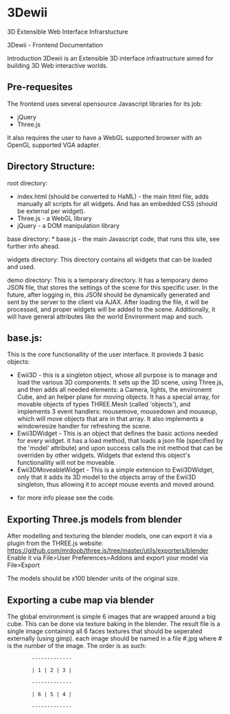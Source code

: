 3Dewii
======

3D Extensible Web Interface Infrarstucture


3Dewii - Frontend Documentation

Introduction
3Dewii is an Extensible 3D interface infrastructure aimed for building 3D Web interactive worlds.

Pre-requesites
-------------------------------------------------------------------------------------------------
The frontend uses several opensource Javascript libraries for its job:
* jQuery
* Three.js

It also requires the user to have a WebGL supported browser with an OpenGL supported VGA adapter.

Directory Structure:
-------------------------------------------------------------------------------------------------
root directory:
* index.html (should be converted to HaML) - the main html file, adds manually all scripts for all widgets. And has an embedded CSS (should be external per widget).
* Three.js - a WebGL library
* jQuery - a DOM manipulation library

base directory:
	* base.js - the main Javascript code, that runs this site, see further info ahead.

widgets directory:
	This directory contains all widgets that can be loaded and used.
	
demo directory:
	This is a temporary directory. It has a temporary demo JSON file, that stores the settings
	of the scene for this specific user. In the future, after logging in, this JSON should be
	dynamically generated and sent by the server to the client via AJAX.
	After loading the file, it will be processed, and proper widgets will be added to the scene.
	Additionally, it will have general attributes like the world Environment map and such.
	
base.js:
-------------------------------------------------------------------------------------------------
This is the core functionallity of the user interface. It provieds 3 basic objects:
* Ewii3D - this is a singleton object, whose all purpose is to manage and load
	  the various 3D components. It sets up the 3D scene, using Three.js, and then
	  adds all needed elements: a Camera, lights, the environemt Cube, and an
	  helper plane for moving objects.
	  It has a special array, for movable objects of types THREE.Mesh (called 'objects'), and
	  implements 3 event handlers: mousemove, mousedown and mouseup, which will move objects that 
	  are in that array.
	  It also implements a windowresize handler for refreshing the scene.
* Ewii3DWidget - This is an object that defines the basic actions needed for every widget.
	  it has a load method, that loads a json file (specified by the 'model' attribute) and upon
	  success calls the init method that can be overriden by other widgets.
	  Widgets that extend this object's functionallity will not be moveable.
* Ewii3DMoveableWidget - This is a simple extension to Ewii3DWidget, only that it adds its
	  3D model to the objects array of the Ewii3D singleton, thus allowing it to accept mouse 
	  events and moved around.

- for more info please see the code.
	
Exporting Three.js models from blender
-------------------------------------------------------------------------------------------------
After modelling and texturing the blender models, one can export it via a plugin from the THREE.js
website:
https://github.com/mrdoob/three.js/tree/master/utils/exporters/blender
Enable it via File>User Preferences>Addons
and export your model via File>Export

The models should be x100 blender units of the original size.

Exporting a cube map via blender
-------------------------------------------------------------------------------------------------
The global environment is simple 6 images that are wrapped around a big cube. This can be done via
texture baking in the blender.
The result file is a single image containing all 6 faces textures that should be seperated externally
(using gimp). each image should be named in a file #.jpg where # is the number of the image.
The order is as such: 

			-------------

			| 1 | 2 | 3 |

			-------------

			| 6 | 5 | 4 |

			-------------

